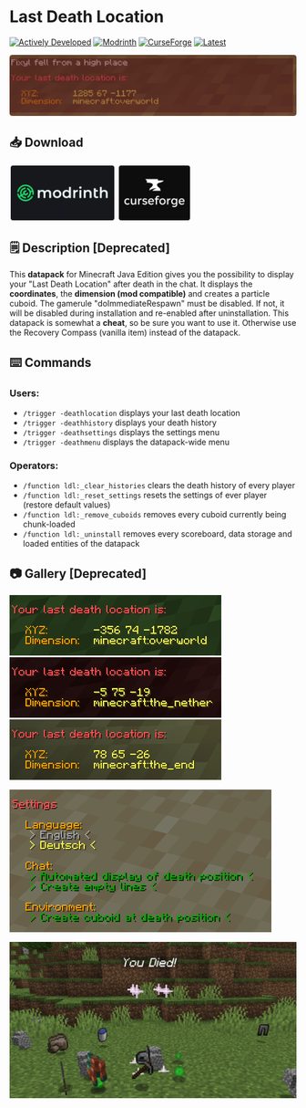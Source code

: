 # Last Death Location
[![Actively Developed](https://img.shields.io/badge/status-actively_developed-brightgreen?style=for-the-badge)](https://github.com/fixyldev/fixyldev/blob/main/STATUS.md#actively-developed)
[![Modrinth](https://img.shields.io/modrinth/dt/zQj6JND7?style=for-the-badge&logo=modrinth&labelColor=gray&color=00af5c&label)](https://modrinth.com/datapack/last-death-location)
[![CurseForge](https://img.shields.io/curseforge/dt/621304?style=for-the-badge&logo=curseforge&labelColor=gray&color=f16436&label)](https://curseforge.com/minecraft/texture-packs/last-death-location)
[![Latest](https://img.shields.io/modrinth/game-versions/zQj6JND7?style=for-the-badge&label=latest)](https://modrinth.com/datapack/last-death-location/versions)

[![Last Death Location Banner](images/banner.png)](https://modrinth.com/datapack/last-death-location)

## 📥 Download
[<img src="images/modrinth.png" height="100">](https://modrinth.com/datapack/last-death-location)
[<img src="images/curseforge.png" height="100">](https://curseforge.com/minecraft/texture-packs/last-death-location)

## 🗒️ Description [Deprecated]
This **datapack** for Minecraft Java Edition gives you the possibility to display your "Last Death Location" after death in the chat. It displays the **coordinates**, the **dimension (mod compatible)** and creates a particle cuboid. The gamerule "doImmediateRespawn" must be disabled. If not, it will be disabled during installation and re-enabled after uninstallation. This datapack is somewhat a **cheat**, so be sure you want to use it. Otherwise use the Recovery Compass (vanilla item) instead of the datapack.

## ⌨️ Commands
### Users:
- `/trigger -deathlocation` displays your last death location
- `/trigger -deathhistory` displays your death history
- `/trigger -deathsettings` displays the settings menu
- `/trigger -deathmenu` displays the datapack-wide menu
### Operators:
- `/function ldl:_clear_histories` clears the death history of every player
- `/function ldl:_reset_settings` resets the settings of ever player (restore default values)
- `/function ldl:_remove_cuboids` removes every cuboid currently being chunk-loaded
- `/function ldl:_uninstall` removes every scoreboard, data storage and loaded entities of the datapack

## 📷 Gallery [Deprecated]
![Message for Overworld Death](images/overworld.png?raw=true)
![Message for Nether Death](images/the_nether.png?raw=true)
![Message for End Death](images/the_end.png?raw=true)

![Settings Menu](images/settings.png?raw=true)

![Death Location](images/location.png?raw=true)
